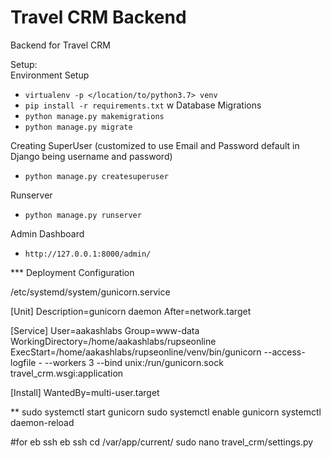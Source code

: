 # Travel CRM Backend

Backend for Travel CRM

Setup: <br>
Environment Setup
* `virtualenv -p </location/to/python3.7> venv` <br>
* `pip install -r requirements.txt`
w
Database Migrations
* `python manage.py makemigrations`
* `python manage.py migrate`

Creating SuperUser (customized to use Email and Password default in Django being username and password)
* `python manage.py createsuperuser`

Runserver
* `python manage.py runserver`

Admin Dashboard
* `http://127.0.0.1:8000/admin/`


*** Deployment Configuration

/etc/systemd/system/gunicorn.service

[Unit]
Description=gunicorn daemon
After=network.target

[Service]
User=aakashlabs
Group=www-data
WorkingDirectory=/home/aakashlabs/rupseonline
ExecStart=/home/aakashlabs/rupseonline/venv/bin/gunicorn --access-logfile - --workers 3 --bind unix:/run/gunicorn.sock travel_crm.wsgi:application

[Install]
WantedBy=multi-user.target


**
sudo systemctl start gunicorn
sudo systemctl enable gunicorn
systemctl daemon-reload


#for eb ssh
eb ssh
cd /var/app/current/
sudo nano travel_crm/settings.py

